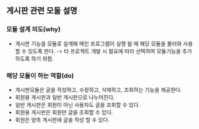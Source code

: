 ## 게시판 관련 모둘 설명

### 모듈 설계 의도(why)
- 게시판 기능을 모듈로 설계해 메인 프로그램이 실행 될 때 해당 모듈을 불러와 사용할 수 있도록 한다.
  -> 타 프로젝트 개발 시 필요에 따라 선택하여 모듈기능을 추가하도록 하기 위함. 


  
### 해당 모듈이 하는 역할(do)
- 게시판모듈은 글을 작성하고, 수정하고, 삭제하고, 조회하는 기능을 제공한다.
- 회원용 게시판과 일반 게시판으로 나누어진다.
- 일반 게시판은 회원이 아닌 사용자도 글을 조회할 수 있다.
- 회원용 게시판은 회원만 글을 조회할 수 있다.
- 회원은 양측 게시판에 글을 작성 할 수 있다.

